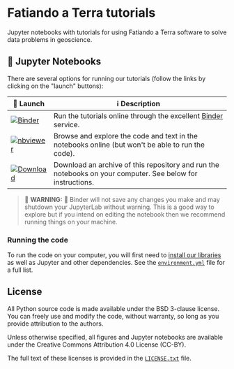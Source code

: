 # Fatiando a Terra tutorials

Jupyter notebooks with tutorials for using Fatiando a Terra software to solve
data problems in geoscience.

## :notebook: Jupyter Notebooks

There are several options for running our tutorials 
(follow the links by clicking on the "launch" buttons):

:rocket: Launch | ℹ️ Description
-- | --
[![Binder](https://img.shields.io/badge/launch-Binder-blue?style=flat-square)](https://mybinder.org/v2/gh/fatiando/tutorials/HEAD) | Run the tutorials online through the excellent [Binder](https://mybinder.org/) service. 
[![nbviewer](https://img.shields.io/badge/view-nbviewer-blue?style=flat-square)](https://nbviewer.org/github/fatiando/tutorials/blob/main/gravity-processing.ipynb) | Browse and explore the code and text in the notebooks online (but won't be able to run the code).
[![Download](https://img.shields.io/badge/download-GitHub-blue?style=flat-square)](https://github.com/fatiando/tutorials/archive/refs/heads/main.zip) | Download an archive of this repository and run the notebooks on your computer. See below for instructions.

> :rotating_light: **WARNING:** :rotating_light: 
> Binder will not save any changes you make and may shutdown your
> JupyterLab without warning. This is a good way to explore but if you intend
> on editing the notebook then we recommend running things on your machine.

### Running the code

To run the code on your computer, you will first need to 
[install our libraries](https://www.fatiando.org/install/)
as well as Jupyter and other dependencies.
See the [`environment.yml`](environment.yml) file for a full list.

## License

All Python source code is made available under the BSD 3-clause license. You
can freely use and modify the code, without warranty, so long as you provide
attribution to the authors.

Unless otherwise specified, all figures and Jupyter notebooks are available
under the Creative Commons Attribution 4.0 License (CC-BY).

The full text of these licenses is provided in the [`LICENSE.txt`](LICENSE.txt)
file.
